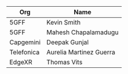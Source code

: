 | Org                    | Name                                                |
| -----------------------| ----------------------------------------------------|
| 5GFF| Kevin Smith |
| 5GFF | Mahesh Chapalamadugu |
| Capgemini | Deepak Gunjal |
| Telefonica | Aurelia Martinez Guerra |
| EdgeXR | Thomas Vits |
